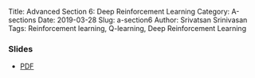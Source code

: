 Title: Advanced Section 6: Deep Reinforcement Learning
Category: A-sections
Date: 2019-03-28
Slug: a-section6
Author: Srivatsan Srinivasan
Tags: Reinforcement learning, Q-learning, Deep Reinforcement Learning

### Slides

- [PDF]({attach}presentation/cs109b_asec6_deepRL_slides.pdf)
